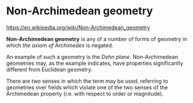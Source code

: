 # Non-Archimedean geometry

https://en.wikipedia.org/wiki/Non-Archimedean_geometry

**Non-Archimedean geometry** is any of a number of forms of geometry in which *the axiom of Archimedes* is negated.

An example of such a geometry is the *Dehn plane*. Non-Archimedean geometries may, as the example indicates, have properties significantly different from Euclidean geometry.

There are two senses in which the term may be used, referring to geometries over fields which violate one of the two senses of the Archimedean property (i.e. with respect to order or magnitude).
